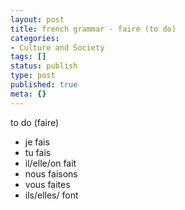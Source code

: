 ```yaml
---
layout: post
title: french grammar - faire (to do)
categories:
- Culture and Society
tags: []
status: publish
type: post
published: true
meta: {}
---
```

to do (faire)

- je fais
- tu fais
- il/elle/on fait
- nous faisons
- vous faites
- ils/elles/ font
